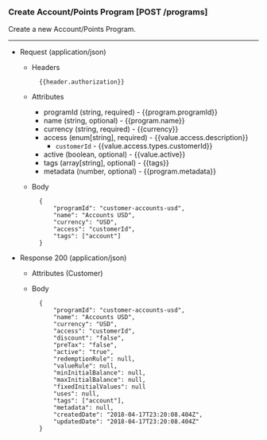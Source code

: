 ### Create Account/Points Program [POST /programs]

Create a new Account/Points Program.

---
+ Request (application/json)
    + Headers
    
            {{header.authorization}}
        
    + Attributes
        + programId (string, required) - {{program.programId}}
        + name (string, optional) - {{program.name}}
        + currency (string, required) - {{currency}}
        + access (enum[string], required) - {{value.access.description}}
            + `customerId` - {{value.access.types.customerId}}
        + active (boolean, optional) - {{value.active}}
        + tags (array[string], optional) - {{tags}}
        + metadata (number, optional) - {{program.metadata}}

    + Body

            {
                "programId": "customer-accounts-usd",
                "name": "Accounts USD",
                "currency": "USD",
                "access": "customerId",
                "tags": ["account"]
            }
    
+ Response 200 (application/json)
    + Attributes (Customer)

    + Body
            
            {
                "programId": "customer-accounts-usd",
                "name": "Accounts USD",
                "currency": "USD",
                "access": "customerId",
                "discount": "false",
                "preTax": "false",
                "active": "true",
                "redemptionRule": null,
                "valueRule": null,
                "minInitialBalance": null,
                "maxInitialBalance": null,
                "fixedInitialValues": null
                "uses": null,
                "tags": ["account"],
                "metadata": null,
                "createdDate": "2018-04-17T23:20:08.404Z",
                "updatedDate": "2018-04-17T23:20:08.404Z"
            }

